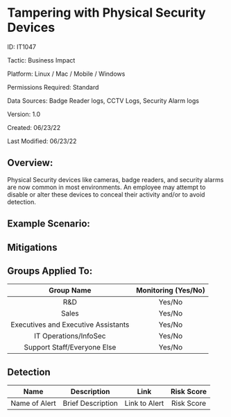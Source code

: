 # **Tampering with Physical Security Devices**

ID: IT1047

Tactic: Business Impact

Platform: Linux / Mac / Mobile / Windows

Permissions Required: Standard

Data Sources: Badge Reader logs, CCTV Logs, Security Alarm logs

Version: 1.0

Created: 06/23/22

Last Modified: 06/23/22


## **Overview:**
Physical Security devices like cameras, badge readers, and security alarms are now common in most environments. An employee may attempt to disable or alter these devices to conceal their activity and/or to avoid detection.

## **Example Scenario:**



## **Mitigations**


## **Groups Applied To:**
| Group Name | Monitoring (Yes/No) |
| :---: | :---:|
| R&D	| Yes/No |
| Sales | Yes/No |
| Executives and Executive Assistants |	Yes/No |
| IT Operations/InfoSec	| Yes/No |
|Support Staff/Everyone Else | Yes/No|

## **Detection**
| Name | Description | Link | Risk Score |
| :---: | :---:|:---: | :---:|
| Name of Alert | Brief Description | Link to Alert | Risk Score|   
